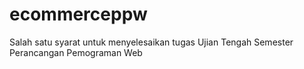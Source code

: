 # ecommerceppw
Salah satu syarat untuk menyelesaikan tugas Ujian Tengah Semester Perancangan Pemograman Web

